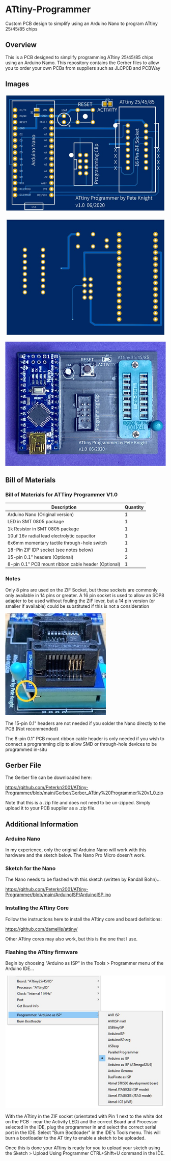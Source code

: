 # ATtiny-Programmer
Custom PCB design to simplify using an Arduino Nano to program ATtiny 25/45/85 chips 

## Overview
This is a PCB designed to simplify programming ATtiny 25/45/85 chips using an Arduino Namo.
This repository contains the Gerber files to allow you to order your own PCBs from suppliers such as
JLCPCB and PCBWay

## Images
![PCB Front](https://github.com/Peterkn2001/ATtiny-Programmer/blob/main/images/ATtiny_Programmer_PCB_front.jpg)

![PCB Back](https://github.com/Peterkn2001/ATtiny-Programmer/blob/main/images/ATtiny_Programmer_PCB_back.jpg)

![Completed PCB](https://github.com/Peterkn2001/ATtiny-Programmer/blob/main/images/ATtiny_Programmer_PCB_Complete.jpg)

## Bill of Materials

### Bill of Materials for ATTiny Programmer V1.0

Description | Quantity
------------ | -------------
Arduino Nano (Original version) | 1
LED in SMT 0805 package | 1
1k Resistor in SMT 0805 package | 1
10uf 16v radial lead electrolytic capacitor| 1
6x6mm momentary tactile through-hole switch | 1
18-Pin ZIF IDP socket (see notes below) | 1
15-pin 0.1" headers (Optional) | 2
8-pin 0.1" PCB mount ribbon cable header (Optional)| 1

### Notes

Only 8 pins are used on the ZIF Socket, but these sockets are commonly only available in 14 pins or greater.
A 16 pin socket is used to allow an SOP8 adapter to be used without fouling the ZIF lever,
but a 14 pin version (or smaller if available) could be substituted if this is not a consideration

![ZIF Socket](https://github.com/Peterkn2001/ATtiny-Programmer/blob/main/images/ZIF_Socket.jpg)

The 15-pin 0.1" headers are not needed if you solder the Nano directly to the PCB (Not recommended)

The 8-pin 0.1" PCB mount ribbon cable header is only needed if you wish to connect a programming clip to allow
SMD or through-hole devices to be programmed in-situ

## Gerber File
The Gerber file can be downloaded here:

https://github.com/Peterkn2001/ATtiny-Programmer/blob/main/Gerber/Gerber_ATtiny%20Programmer%20v1_0.zip

Note that this is a .zip file and does not need to be un-zipped. Simply upload it to your PCB supplier as a .zip file.

## Additional Information

### Arduino Nano
In my experience, only the original Arduino Nano will work with this hardware and the sketch below. The Nano Pro Micro doesn't work.

### Sketch for the Nano
The Nano needs to be flashed with this sketch (written by Randall Bohn)...

https://github.com/Peterkn2001/ATtiny-Programmer/blob/main/ArduinoISP/ArduinoISP.ino

### Installing the ATtiny Core
Follow the instructions here to install the ATtiny core and board definitions:

https://github.com/damellis/attiny/

Other ATtiny cores may also work, but this is the one that I use.

### Flashing the ATtiny firmware
Begin by choosing "Arduino as ISP" in the Tools > Programmer menu of the Arduino IDE...

![PCB Front](https://github.com/Peterkn2001/ATtiny-Programmer/blob/main/images/Arduino_IDE_Settings.jpg)

With the ATtiny in the ZIF socket (orientated with Pin 1 next to the white dot on the PCB - near the Activity LED) and the correct Board and Processor selected in the IDE, plug the programmer in and select the correct serial port in the IDE.
Select "Burn Bootloader" in the IDE's Tools menu. This will burn a bootloader to the AT tiny to enable a sketch to be uploaded.

Once this is done your ATtiny is ready for you to upload your sketch using the Sketch > Upload Using Programmer CTRL+Shift+U command in the IDE.

